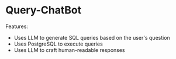 # Query-ChatBot

Features:
- Uses LLM to generate SQL queries based on the user's question
- Uses PostgreSQL to execute queries
- Uses LLM to craft human-readable responses
